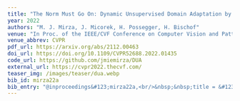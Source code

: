 ```yaml
---
title: "The Norm Must Go On: Dynamic Unsupervised Domain Adaptation by Normalization"
year: 2022
authors: "M. J. Mirza, J. Micorek, H. Possegger, H. Bischof"
venue: "In Proc. of the IEEE/CVF Conference on Computer Vision and Pattern Recognition"
venue_abbrev: CVPR
pdf_url: https://arxiv.org/abs/2112.00463
doi_url: https://doi.org/10.1109/CVPR52688.2022.01435
code_url: https://github.com/jmiemirza/DUA
external_url: https://cvpr2022.thecvf.com/
teaser_img: /images/teaser/dua.webp
bib_id: mirza22a
bib_entry: "@inproceedings&#123;mirza22a,<br/>&nbsp;&nbsp;title = &#123;&#123;The Norm Must Go On: Dynamic Unsupervised Domain Adaptation by Normalization&#125;&#125;,<br/>&nbsp;&nbsp;author = &#123;Mirza, M. Jehanzeb and Micorek, Jakub and Possegger, Horst and Bischof, Horst&#125;,<br/>&nbsp;&nbsp;booktitle = &#123;Proc. of the IEEE/CVF Conference on Computer Vision and Pattern Recognition (CVPR)&#125;,<br/>&nbsp;&nbsp;year = &#123;2022&#125;<br/>&#125;"
---
```

